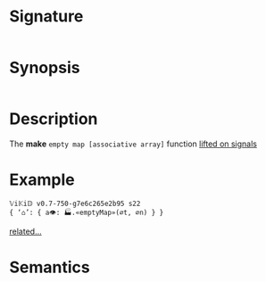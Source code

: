 # Signature
```vikid-signature
```

# Synopsis
```vikid-synopsis
```

# Description
The __make__ `empty map [associative array]` function [lifted on signals](/refman/concepts/pure_functions)

# Example
```vikid-script
𝕍i𝕂i𝔻 v0.7-750-g7e6c265e2b95 s22
{ ‘⌂’: { a👁: 🏭.«emptyMap»(∅t, ∅n) } }
```


[related...](https://en.wikipedia.org/wiki/Associative_array)

# Semantics